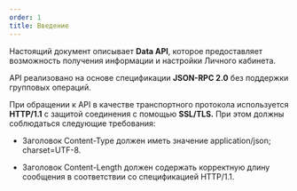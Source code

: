 ```yaml
---
order: 1
title: Введение
---
```


Настоящий документ описывает **Data API**, которое предоставляет возможность получения информации и настройки Личного кабинета.

API реализовано на основе спецификации **JSON-RPC 2.0** без поддержки групповых операций.

При обращении к API в качестве транспортного протокола используется **HTTP/1.1** с защитой соединения с помощью **SSL/TLS.** При этом должны соблюдаться следующие требования:

-  Заголовок Content-Type должен иметь значение application/json; charset=UTF-8.

-  Заголовок Content-Length должен содержать корректную длину сообщения в соответствии со спецификацией HTTP/1.1.


